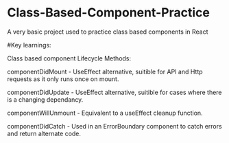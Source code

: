 # Class-Based-Component-Practice
A very basic project used to practice class based components in React

#Key learnings:

Class based component Lifecycle Methods:

componentDidMount - UseEffect alternative, suitible for API and Http requests as it only runs once on mount.

componentDidUpdate - UseEffect alternative, suitible for cases where there is a changing dependancy.

componentWillUnmount - Equivalent to a useEffect cleanup function.

componentDidCatch - Used in an ErrorBoundary component to catch errors and return alternate code.

